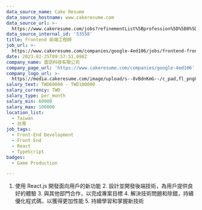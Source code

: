 ```yaml
---
data_source_name: Cake Resume
data_source_hostname: www.cakeresume.com
data_source_url: >-
  https://www.cakeresume.com/jobs?refinementList%5Bprofession%5D%5B0%5D=game-production&range%5Bsalary_range%5D%5Bmin%5D=100000
data_source_internal_id: '53558'
title: Frontend 前端工程師
job_url: >-
  https://www.cakeresume.com/companies/google-4ed106/jobs/frontend-frontend-engineer
date: 2023-02-25T09:57:51.698Z
company_name: 雲訊科技有限公司
company_page_url: 'https://www.cakeresume.com/companies/google-4ed106'
company_logo_url: >-
  https://media.cakeresume.com/image/upload/s--8vBdnKmG--/c_pad,fl_png8,h_200,w_200/v1677316346/nrbqxnfira6ujckri5nc.png
salary_text: TWD60000 - TWD100000
salary_currency: TWD
salary_type: per_month
salary_min: 60000
salary_max: 100000
location_list:
  - Taiwan
  - 台灣
job_tags:
  - Front-End Development
  - Front End
  - React
  - TypeScript
badges:
  - Game Production

---
```


1. 使用 React.js 開發面向用戶的新功能 2. 設計並開發後端技術，為用戶提供良好的體驗 3. 與其他部門合作，以完成專案目標 4. 解決技術問題和除錯，持續優化程式碼，以獲得更加性能 5. 持續學習和掌握新技術